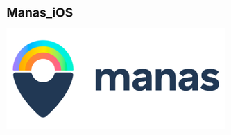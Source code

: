 # Manas_iOS
![alt text](https://github.com/izaeleffemberg/Manas_iOS/blob/master/Sources/manaslogo.png)
